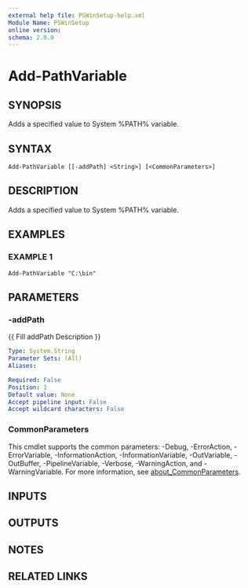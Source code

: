 ```yaml
---
external help file: PSWinSetup-help.xml
Module Name: PSWinSetup
online version:
schema: 2.0.0
---
```


# Add-PathVariable

## SYNOPSIS
Adds a specified value to System %PATH% variable.

## SYNTAX

```
Add-PathVariable [[-addPath] <String>] [<CommonParameters>]
```

## DESCRIPTION
Adds a specified value to System %PATH% variable.

## EXAMPLES

### EXAMPLE 1
```
Add-PathVariable "C:\bin"
```

## PARAMETERS

### -addPath
{{ Fill addPath Description }}

```yaml
Type: System.String
Parameter Sets: (All)
Aliases:

Required: False
Position: 1
Default value: None
Accept pipeline input: False
Accept wildcard characters: False
```

### CommonParameters
This cmdlet supports the common parameters: -Debug, -ErrorAction, -ErrorVariable, -InformationAction, -InformationVariable, -OutVariable, -OutBuffer, -PipelineVariable, -Verbose, -WarningAction, and -WarningVariable. For more information, see [about_CommonParameters](http://go.microsoft.com/fwlink/?LinkID=113216).

## INPUTS

## OUTPUTS

## NOTES

## RELATED LINKS
